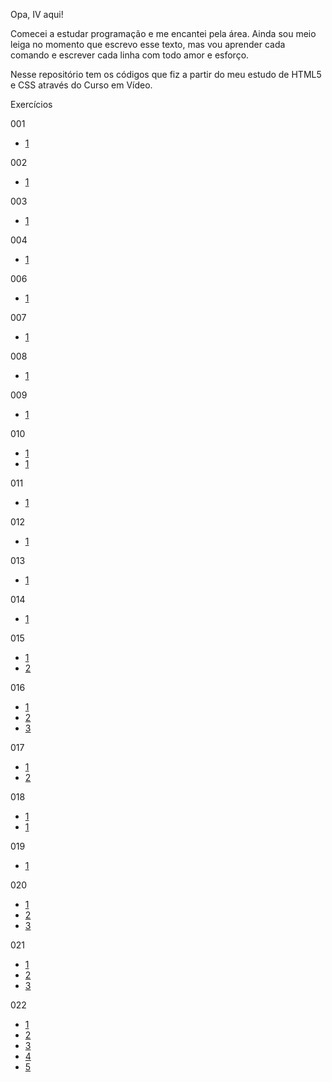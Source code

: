 Opa, IV aqui!

Comecei a estudar programação e me encantei pela área. Ainda sou meio leiga no momento que escrevo esse texto, mas vou aprender cada comando e escrever cada linha com todo amor e esforço.

Nesse repositório tem os códigos que fiz a partir do meu estudo de HTML5 e CSS através do Curso em Vídeo.

Exercícios<br>

001
- <a href= "https://ivcodingstuff.github.io/Projeto-do-Curso-em-V-deo-HTML5-e-CSS3-/estudos/html-css/exercicios/modulo-1/ex001/index.html">1</a>

002
- <a href= "https://ivcodingstuff.github.io/Projeto-do-Curso-em-V-deo-HTML5-e-CSS3-/estudos/html-css/exercicios/modulo-1/ex002/index.html">1</a>

003
- <a href= "https://ivcodingstuff.github.io/Projeto-do-Curso-em-V-deo-HTML5-e-CSS3-/estudos/html-css/exercicios/modulo-1/ex003/index.html">1</a>

004
- <a href= "https://ivcodingstuff.github.io/Projeto-do-Curso-em-V-deo-HTML5-e-CSS3-/estudos/html-css/exercicios/modulo-1/ex004/index.html">1</a>

006
- <a href= "https://ivcodingstuff.github.io/Projeto-do-Curso-em-V-deo-HTML5-e-CSS3-/estudos/html-css/exercicios/modulo-1/ex006/index.html">1</a>

007
- <a href= "https://ivcodingstuff.github.io/Projeto-do-Curso-em-V-deo-HTML5-e-CSS3-/estudos/html-css/exercicios/modulo-1/ex007/index.html">1</a>

008
- <a href= "https://ivcodingstuff.github.io/Projeto-do-Curso-em-V-deo-HTML5-e-CSS3-/estudos/html-css/exercicios/modulo-1/ex008/index.html">1</a>

009
- <a href= "https://ivcodingstuff.github.io/Projeto-do-Curso-em-V-deo-HTML5-e-CSS3-/estudos/html-css/exercicios/modulo-1/ex009/index.html">1</a>

010
- <a href= "https://ivcodingstuff.github.io/Projeto-do-Curso-em-V-deo-HTML5-e-CSS3-/estudos/html-css/exercicios/modulo-1/ex010/index.html">1</a>
- <a href= "https://ivcodingstuff.github.io/Projeto-do-Curso-em-V-deo-HTML5-e-CSS3-/estudos/html-css/exercicios/modulo-1/ex001/segundaPagina.html">1</a>

011
- <a href= "https://ivcodingstuff.github.io/Projeto-do-Curso-em-V-deo-HTML5-e-CSS3-/estudos/html-css/exercicios/modulo-1/ex011/index.html">1</a>

012
- <a href= "https://ivcodingstuff.github.io/Projeto-do-Curso-em-V-deo-HTML5-e-CSS3-/estudos/html-css/exercicios/modulo-1/ex012/index.html">1</a>

013
- <a href= "https://ivcodingstuff.github.io/Projeto-do-Curso-em-V-deo-HTML5-e-CSS3-/estudos/html-css/exercicios/modulo-1/ex013/index.html">1</a>

014
- <a href= "https://ivcodingstuff.github.io/Projeto-do-Curso-em-V-deo-HTML5-e-CSS3-/estudos/html-css/exercicios/modulo-1/ex014/index.html">1</a>

015
- <a href= "https://ivcodingstuff.github.io/Projeto-do-Curso-em-V-deo-HTML5-e-CSS3-/estudos/html-css/exercicios/modulo-1/ex0015/index.html">1</a>
- <a href= "https://ivcodingstuff.github.io/Projeto-do-Curso-em-V-deo-HTML5-e-CSS3-/estudos/html-css/exercicios/modulo-1/ex0015/pagina2.html">2</a>

016
- <a href= "https://ivcodingstuff.github.io/Projeto-do-Curso-em-V-deo-HTML5-e-CSS3-/estudos/html-css/exercicios/modulo-2/ex016/cores.html">1</a>
- <a href= "https://ivcodingstuff.github.io/Projeto-do-Curso-em-V-deo-HTML5-e-CSS3-/estudos/html-css/exercicios/modulo-2/ex017/cores2.html">2</a>
- <a href= "https://ivcodingstuff.github.io/Projeto-do-Curso-em-V-deo-HTML5-e-CSS3-/estudos/html-css/exercicios/modulo-2/ex018/cores3.html">3</a>

017
- <a href= "https://ivcodingstuff.github.io/Projeto-do-Curso-em-V-deo-HTML5-e-CSS3-/estudos/html-css/exercicios/modulo-2/ex019/fontes01.html">1</a>
- <a href= "https://ivcodingstuff.github.io/Projeto-do-Curso-em-V-deo-HTML5-e-CSS3-/estudos/html-css/exercicios/modulo-2/ex020/fontes02.html">2</a>

018
- <a href= "https://ivcodingstuff.github.io/Projeto-do-Curso-em-V-deo-HTML5-e-CSS3-/estudos/html-css/exercicios/modulo-2/ex021/fontes01.html">1</a>
- <a href= "https://ivcodingstuff.github.io/Projeto-do-Curso-em-V-deo-HTML5-e-CSS3-/estudos/html-css/exercicios/modulo-3/ex022/fontes02.html">1</a>

019
- <a href= "https://ivcodingstuff.github.io/Projeto-do-Curso-em-V-deo-HTML5-e-CSS3-/estudos/html-css/exercicios/modulo-1/ex001/index.html">1</a>

020
- <a href= "https://ivcodingstuff.github.io/Projeto-do-Curso-em-V-deo-HTML5-e-CSS3-/estudos/html-css/exercicios/modulo-1/ex001/index.html">1</a>
- <a href= "https://ivcodingstuff.github.io/Projeto-do-Curso-em-V-deo-HTML5-e-CSS3-/estudos/html-css/exercicios/modulo-1/ex001/hover.html">2</a>
- <a href= "https://ivcodingstuff.github.io/Projeto-do-Curso-em-V-deo-HTML5-e-CSS3-/estudos/html-css/exercicios/modulo-1/ex001/links.html">3</a>

021
- <a href= "https://ivcodingstuff.github.io/Projeto-do-Curso-em-V-deo-HTML5-e-CSS3-/estudos/html-css/exercicios/modulo-1/ex001/caixas01.html">1</a>
- <a href= "https://ivcodingstuff.github.io/Projeto-do-Curso-em-V-deo-HTML5-e-CSS3-/estudos/html-css/exercicios/modulo-1/ex001/caixas02.html">2</a>
- <a href= "https://ivcodingstuff.github.io/Projeto-do-Curso-em-V-deo-HTML5-e-CSS3-/estudos/html-css/exercicios/modulo-1/ex001/caixas03.html">3</a>

022
- <a href= "https://ivcodingstuff.github.io/Projeto-do-Curso-em-V-deo-HTML5-e-CSS3-/estudos/html-css/exercicios/modulo-1/ex001/html/fundo001.html">1</a>
- <a href= "https://ivcodingstuff.github.io/Projeto-do-Curso-em-V-deo-HTML5-e-CSS3-/estudos/html-css/exercicios/modulo-1/ex001/html/fundo002.html">2</a>
- <a href= "https://ivcodingstuff.github.io/Projeto-do-Curso-em-V-deo-HTML5-e-CSS3-/estudos/html-css/exercicios/modulo-1/ex001/html/fundo003.html">3</a>
- <a href= "https://ivcodingstuff.github.io/Projeto-do-Curso-em-V-deo-HTML5-e-CSS3-/estudos/html-css/exercicios/modulo-1/ex001/html/fundo004.html">4</a>
- <a href= "https://ivcodingstuff.github.io/Projeto-do-Curso-em-V-deo-HTML5-e-CSS3-/estudos/html-css/exercicios/modulo-1/ex001/html/fundo005.html">5</a>
